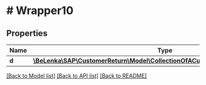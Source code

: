 # # Wrapper10

## Properties

Name | Type | Description | Notes
------------ | ------------- | ------------- | -------------
**d** | [**\BeLenka\SAP\CustomerReturn\Model\CollectionOfACustomerReturnScheduleLineType**](CollectionOfACustomerReturnScheduleLineType.md) |  | [optional]

[[Back to Model list]](../../README.md#models) [[Back to API list]](../../README.md#endpoints) [[Back to README]](../../README.md)
